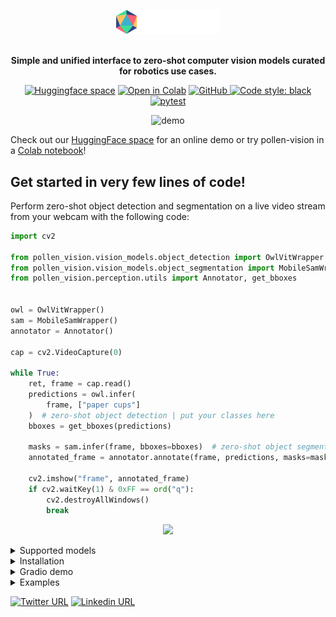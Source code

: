 
<!-- <p align="center" width="50%">
    <img width="33%" src="assets/pollen_vision_logo.png">
</p> -->

<p align="center" width="50%">
  <picture>
    <source media="(prefers-color-scheme: dark)" srcset="assets/pollen_vision_logo.png">
    <source media="(prefers-color-scheme: light)" srcset="assets/pollen_vision_logo_light_theme.png">
    <img alt="Pollen vision library" src="assets/pollen_vision_logo.png" width="33%">
  </picture>
  <br/>
  <br/>
</p>

<p align="center">
<b>Simple and unified interface to zero-shot computer vision models curated for robotics use cases.</b>
</p>

<div align="center">

  <a target="_blank" href="https://huggingface.co/spaces/pollen-robotics/pollen-vision-demo">![Huggingface space](https://img.shields.io/badge/🤗-HuggingFace%20Space-cyan.svg)</a>
  <a target="_blank" href="https://drive.google.com/drive/folders/1Xx42Pk4exkS95iyD-5arHIYQLXyRWTXw?usp=drive_link">![Open in Colab](https://colab.research.google.com/assets/colab-badge.svg)</a>
  <a href="https://github.com/pollen-robotics/pollen-vision/blob/main/LICENSE">
    <img alt="GitHub" src="https://img.shields.io/github/license/huggingface/transformers.svg?color=blue">
  </a>
  <a href="https://github.com/psf/black">![Code style: black](https://github.com/pollen-robotics/pollen-vision/actions/workflows/lint.yml/badge.svg)</a>
  <a href="">![pytest](https://github.com/pollen-robotics/reachy2-sdk/actions/workflows/unit_tests.yml/badge.svg)</a>
</div>


<!-- # Pollen Vision -->

<div align="center">
 
![demo](assets/pollen_vision_intro.gif)

</div>

Check out our [HuggingFace space](https://huggingface.co/pollen-robotics) for an online demo or try pollen-vision in a [Colab notebook](https://drive.google.com/drive/folders/1Xx42Pk4exkS95iyD-5arHIYQLXyRWTXw?usp=drive_link)!

## Get started in very few lines of code!
Perform zero-shot object detection and segmentation on a live video stream from your webcam with the following code:
```python
import cv2

from pollen_vision.vision_models.object_detection import OwlVitWrapper
from pollen_vision.vision_models.object_segmentation import MobileSamWrapper
from pollen_vision.perception.utils import Annotator, get_bboxes


owl = OwlVitWrapper()
sam = MobileSamWrapper()
annotator = Annotator()

cap = cv2.VideoCapture(0)

while True:
    ret, frame = cap.read()
    predictions = owl.infer(
        frame, ["paper cups"]
    )  # zero-shot object detection | put your classes here
    bboxes = get_bboxes(predictions)

    masks = sam.infer(frame, bboxes=bboxes)  # zero-shot object segmentation
    annotated_frame = annotator.annotate(frame, predictions, masks=masks)

    cv2.imshow("frame", annotated_frame)
    if cv2.waitKey(1) & 0xFF == ord("q"):
        cv2.destroyAllWindows()
        break
```
<p align="center">
    <img width="20%" src="https://github.com/pollen-robotics/pollen-vision/assets/6552564/9f162321-2226-48fc-86e5-eb47c8996ee9">
</p>

<details>
<summary>Supported models</summary>

We continue to work on adding new models that could be useful for robotics perception applications.

We chose to focus on zero-shot models to make it easier to use and deploy. Zero-shot models can recognize objects or segment them based on text queries, without needing to be fine-tuned on annotated datasets.

Right now, we support: 
#### Object detection
- `Yolo-World` for zero-shot object detection and localization
- `Owl-Vit` for zero-shot object detection and localization
- `Recognize-Anything` for zero-shot object detection (without localization)

#### Object segmentation
- `Mobile-SAM` for (fast) zero-shot object segmentation

#### Monocular depth estimation
- `Depth Anything` for (non metric) monocular depth estimation

Below is an example of combining `Owl-Vit` and `Mobile-Sam` to detect and segment objects in a point cloud, all live. 
(Note: in this example, there is no temporal or spatial filtering of any kind, we display the raw outputs of the models computed independently on each frame)

https://github.com/pollen-robotics/pollen-vision/assets/6552564/a5285627-9cba-4af5-aafb-6af3d1e6d40c




We also provide wrappers for the Luxonis cameras which we use internally. They allow to easily access the main features that are interesting to our robotics applications (RBG-D, onboard h264 encoding and onboard stereo rectification).
</details>

<details>
<summary>Installation</summary>

# Installation

```
Note: This package has been tested on Ubuntu 22.04 and macOS (with M1 Pro processor).
```
## Git LFS
This repository uses Git LFS to store large files. You need to install it before cloning the repository.

### Ubuntu
```console
sudo apt-get install git-lfs
```

### macOS
```console
brew install git-lfs
```

## One line installation
You can install the package directly from the repository without having to clone it first with:
```console
pip install "pollen-vision[vision] @ git+https://github.com/pollen-robotics/pollen-vision.git@main"
```

> Note: here we install the package with the `vision` extra, which includes the vision models. You can also install the `depthai_wrapper` extra to use the Luxonis depthai wrappers.

## Install from source
Clone this repository and then install the package either in "production" mode or "dev" mode.

>👉 We recommend using a virtual environment to avoid conflicts with other packages.

After cloning the repository, you can either install everything with:
```console
pip install .[all]
```
or install only the modules you want:
```console
pip install .[depthai_wrapper]
pip install .[vision]
```
To add "dev" mode dependencies (CI/CD, testing, etc):
```console
pip install -e .[dev]
```

## Luxonis depthai specific information

If this is the first time you use luxonis cameras on this computer, you need to setup the udev rules:
```
echo 'SUBSYSTEM=="usb", ATTRS{idVendor}=="03e7", MODE="0666"' | sudo tee /etc/udev/rules.d/80-movidius.rules
sudo udevadm control --reload-rules && sudo udevadm trigger
```
</details>

<details>
<summary>Gradio demo</summary>

# Gradio demo
## Test the demo online
A gradio demo is available on Pollen Robotics' [Huggingface space](https://huggingface.co/spaces/pollen-robotics/pollen-vision-demo). It allows to test the models on your own images without having to install anything.

## Run the demo locally
If you want to run the demo locally, you can install the dependencies with the following command:
```console
pip install pollen_vision[gradio]
```

You can then run the demo locally on your machine with:
```console
python pollen-vision/gradio/app.py
```


</details>

<details>

<summary>Examples</summary>
    
# Examples

## Vision models wrappers
Check our [example notebooks](examples/vision_models_examples/)!

## Luxonis depthai wrappers
Check our [example scripts](examples/camera_wrappers_examples/)!

</details>


[![Twitter URL](https://img.shields.io/twitter/url?url=https%3A%2F%2Ftwitter.com%2Fpollenrobotics)](https://twitter.com/pollenrobotics)
[![Linkedin URL](https://img.shields.io/badge/LinkedIn-0077B5?style=for-the-badge&logo=linkedin&logoColor=white)](https://www.linkedin.com/company/pollen-robotics/mycompany/)


